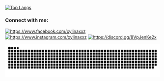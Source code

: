 [![Top Langs](https://github-readme-stats.vercel.app/api/top-langs/?username=Xylinaxxz&layout=compact)](https://github.com/anuraghazra/github-readme-stats)

<h3 align="left">Connect with me:</h3>
<p align="left">
<a href="https://fb.com/https://www.facebook.com/xylinaxxz" target="blank"> <img align="center" src="https://raw.githubusercontent.com/rahuldkjain/github-profile-readme-generator/master/src/images/icons/Social/facebook.svg" alt="https://www.facebook.com/xylinaxxz" height="30" width="40" /></a>
<a href="https://instagram.com/https://www.instagram.com/xylinaxxz" target="blank"> <img align="center" src="https://raw.githubusercontent.com/rahuldkjain/github-profile-readme-generator/master/src/images/icons/Social/instagram.svg" alt="https://www.instagram.com/xylinaxxz" height="30" width="40" /></a>
<a href="https://discord.gg/https://discord.gg/8VpJenKe2x" target="blank"><img align="center" src="https://raw.githubusercontent.com/rahuldkjain/github-profile-readme-generator/master/src/images/icons/Social/discord.svg" alt="https://discord.gg/8VpJenKe2x" height="30" width="40" /></a>
</p>





<img src="https://raw.githubusercontent.com/Platane/snk/output/github-contribution-grid-snake.svg">
